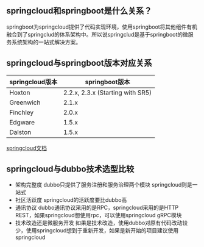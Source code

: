 ## springcloud和springboot是什么关系？
springboot为springcloud提供了代码实现环境，使用springboot将其他组件有机融合到了springclud的体系架构中。所以说springclud是基于springboot的微服务系统架构的一站式解决方案。

## springcloud与springboot版本对应关系
springcloud版本     | springboot版本
-------- | -----
Hoxton | 2.2.x, 2.3.x (Starting with SR5)
Greenwich | 2.1.x
Finchley | 2.0.x
Edgware | 1.5.x
Dalston | 1.5.x
[springcloud文档](https://spring.io/projects/spring-cloud#overview)

## springcloud与dubbo技术选型比较
* 架构完整度 dubbo只提供了服务注册和服务治理两个模块 springcloud则是一站式
* 社区活跃度 springcloud的活跃度要比dubbo高
* 通讯协议 dubbo通讯协议采用的是RPC，springcloud采用的是HTTP REST，如果springcloud想使用rpc，可以使用springcloud gRPC模块
* 技术改造还是微服务开发 如果是技术改造，使用dubbo对原有代码改动较少，使用springcloud想到于重新开发，如果是新开始的项目建议使用springcloud